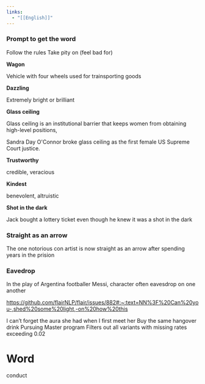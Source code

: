 ```yaml
---
links:
  - "[[English]]"
---
```

### Prompt to get the word

Follow the rules
Take pity on (feel bad for)

**Wagon**

Vehicle with four wheels used for trainsporting goods

**Dazzling**

Extremely bright or brilliant

**Glass ceiling**

Glass ceiling is an institutional barrier that keeps women from obtaining high-level positions,

Sandra Day O'Connor broke glass ceiling as the first female US Supreme Court justice.

**Trustworthy**

credible, veracious

**Kindest**

benevolent, altruistic

**Shot in the dark**

Jack bought a lottery ticket even though he knew it was a shot in the dark

### Straight as an arrow

The one notorious con artist is now straight as an arrow after spending years in the prision

### Eavedrop

In the play of Argentina footballer Messi, character often eavesdrop on one another

https://github.com/flairNLP/flair/issues/882#:~:text=NN%3F%20Can%20you-,shed%20some%20light,-on%20how%20this

I can’t forget the aura she had when I first meet her
Buy the same hangover drink
Pursuing Master program
Filters out all variants with missing rates exceeding 0.02

# Word

conduct